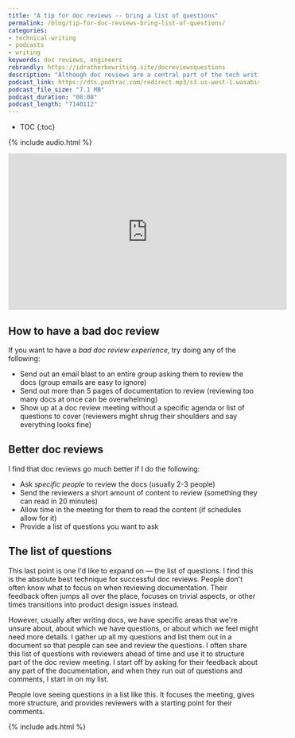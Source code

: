 ```yaml
---
title: "A tip for doc reviews -- bring a list of questions"
permalink: /blog/tip-for-doc-reviews-bring-list-of-questions/
categories:
- technical-writing
- podcasts
- writing
keywords: doc reviews, engineers
rebrandly: https://idratherbewriting.site/docreviewsquestions
description: "Although doc reviews are a central part of the tech writing process, it's often a challenge to get teams to review docs. One tip is to bring a list of questions to the doc review. This provides more structure and focus to the review meeting."
podcast_link: https://dts.podtrac.com/redirect.mp3/s3.us-west-1.wasabisys.com/idbwmedia.com/podcasts/doc_review_list_of_questions.mp3
podcast_file_size: "7.1 MB"
podcast_duration: "08:08"
podcast_length: "7140112"
---
```


* TOC
{:toc}

{% include audio.html %}

<iframe width="560" height="315" src="https://www.youtube.com/embed/Mi1bFiWiesA" frameborder="0" allow="accelerometer; autoplay; encrypted-media; gyroscope; picture-in-picture" allowfullscreen></iframe>

## How to have a bad doc review

If you want to have a *bad doc review experience*, try doing any of the following:

* Send out an email blast to an entire group asking them to review the docs (group emails are easy to ignore)
* Send out more than 5 pages of documentation to review (reviewing too many docs at once can be overwhelming)
* Show up at a doc review meeting without a specific agenda or list of questions to cover (reviewers might shrug their shoulders and say everything looks fine)

## Better doc reviews

I find that doc reviews go much better if I do the following:

* Ask *specific people* to review the docs (usually 2-3 people)
* Send the reviewers a short amount of content to review (something they can read in 20 minutes)
* Allow time in the meeting for them to read the content (if schedules allow for it)
* Provide a list of questions you want to ask

## The list of questions

This last point is one I'd like to expand on &mdash; the list of questions. I find this is the absolute best technique for successful doc reviews. People don't often know what to focus on when reviewing documentation. Their feedback often jumps all over the place, focuses on trivial aspects, or other times transitions into product design issues instead.

However, usually after writing docs, we have specific areas that we're unsure about, about which we have questions, or about which we feel might need more details. I gather up all my questions and list them out in a document so that people can see and review the questions. I often share this list of questions with reviewers ahead of time and use it to structure part of the doc review meeting. I start off by asking for their feedback about any part of the documentation, and when they run out of questions and comments, I start in on my list.

People love seeing questions in a list like this. It focuses the meeting, gives more structure, and provides reviewers with a starting point for their comments.

{% include ads.html %}
